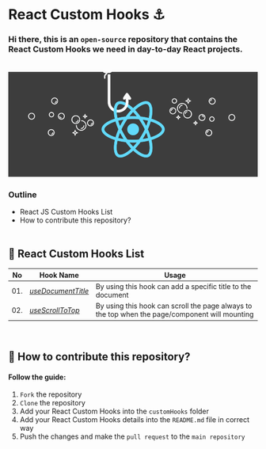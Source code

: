 # React Custom Hooks ⚓<br>

### Hi there, this is an ```open-source``` repository that contains the React Custom Hooks we need in day-to-day React projects. <br><br>

![alt text](cover.png)

### Outline
- React JS Custom Hooks List
- How to contribute this repository? <br><br>

## 📘 React Custom Hooks List

| **No** | **Hook Name**  | **Usage** |
| --- | ------------------ | ---------------------------------------------------------------------------------------------- |
| 01. | [_useDocumentTitle_](customHooks/useDocumentTitle.js) | By using this hook can add a specific title to the document                                    |
| 02. | [_useScrollToTop_](customHooks/useScrollToTop.js)   | By using this hook can scroll the page always to the top when the page/component will mounting |

<br>

## 🎁 How to contribute this repository?
#### Follow the guide:
1. ```Fork``` the repository
2. ```Clone``` the repository
3. Add your React Custom Hooks into the ```customHooks``` folder
4. Add your React Custom Hooks details into the ```README.md``` file in correct way
5. Push the changes and make the ```pull request``` to the ```main repository```
